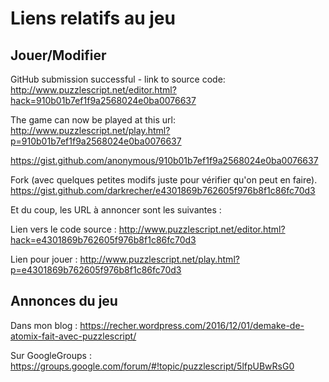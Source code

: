 # Liens relatifs au jeu

## Jouer/Modifier

GitHub submission successful - link to source code:
http://www.puzzlescript.net/editor.html?hack=910b01b7ef1f9a2568024e0ba0076637

The game can now be played at this url:
http://www.puzzlescript.net/play.html?p=910b01b7ef1f9a2568024e0ba0076637

https://gist.github.com/anonymous/910b01b7ef1f9a2568024e0ba0076637

Fork (avec quelques petites modifs juste pour vérifier qu'on peut en faire).
https://gist.github.com/darkrecher/e4301869b762605f976b8f1c86fc70d3

Et du coup, les URL à annoncer sont les suivantes :

Lien vers le code source :
http://www.puzzlescript.net/editor.html?hack=e4301869b762605f976b8f1c86fc70d3

Lien pour jouer :
http://www.puzzlescript.net/play.html?p=e4301869b762605f976b8f1c86fc70d3


## Annonces du jeu

Dans mon blog :
https://recher.wordpress.com/2016/12/01/demake-de-atomix-fait-avec-puzzlescript/

Sur GoogleGroups :
https://groups.google.com/forum/#!topic/puzzlescript/5lfpUBwRsG0
